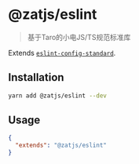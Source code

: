 # @zatjs/eslint

> 基于Taro的小电JS/TS规范标准库

Extends [`eslint-config-standard`](https://github.com/eslint/eslint-config-standard).

## Installation

```bash
yarn add @zatjs/eslint --dev
```

## Usage

```json
{
  "extends": "@zatjs/eslint"
}
```

